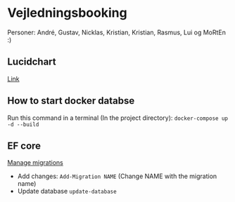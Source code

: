 # Vejledningsbooking

Personer: André, Gustav, Nicklas, Kristian, Kristian, Rasmus, Lui og MoRtEn :)

## Lucidchart
[Link](https://lucid.app/lucidchart/invitations/accept/inv_8253e560-569f-423d-9a85-b8ff061d28ed?viewport_loc=498%2C242%2C1707%2C779%2Ca7h_gqcetVhl)

## How to start docker databse
Run this command in a terminal (In the project directory): `docker-compose up -d --build`

## EF core
[Manage migrations](https://docs.microsoft.com/en-us/ef/core/managing-schemas/migrations/?tabs=dotnet-core-cli)

* Add changes: `Add-Migration NAME` (Change NAME with the migration name)
* Update database `update-database`